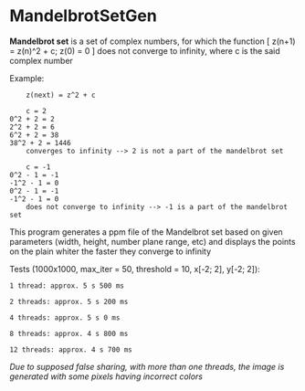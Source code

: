 # MandelbrotSetGen

**Mandelbrot set** is a set of complex numbers, for which the function [ z(n+1) = z(n)^2 + c; z(0) = 0 ] does not converge to infinity, where c is the said complex number

Example:

        z(next) = z^2 + c
        
        c = 2
    0^2 + 2 = 2
    2^2 + 2 = 6
    6^2 + 2 = 38
    38^2 + 2 = 1446
        converges to infinity --> 2 is not a part of the mandelbrot set

        c = -1
    0^2 - 1 = -1
    -1^2 - 1 = 0
    0^2 - 1 = -1
    -1^2 - 1 = 0
        does not converge to infinity --> -1 is a part of the mandelbrot set

This program generates a ppm file of the Mandelbrot set based on given parameters (width, height, number plane range, etc) and displays the points on the plain whiter the faster they converge to infinity

Tests (1000x1000, max_iter = 50, threshold = 10, x[-2; 2], y[-2; 2]):

    1 thread: approx. 5 s 500 ms

    2 threads: approx. 5 s 200 ms

    4 threads: approx. 5 s 0 ms

    8 threads: approx. 4 s 800 ms

    12 threads: approx. 4 s 700 ms

_Due to supposed false sharing, with more than one threads, the image is generated with some pixels having incorrect colors_
